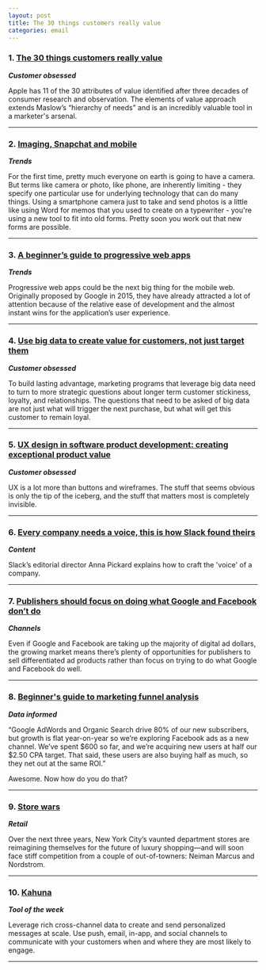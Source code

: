 ```yaml
---
layout: post
title: The 30 things customers really value
categories: email
---
```


### 1. [The 30 things customers really value][30things]
_<strong>Customer obsessed</strong>_

Apple has 11 of the 30 attributes of value identified after three decades of consumer research and observation. The elements of value approach extends Maslow’s “hierarchy of needs” and is an incredibly valuable tool in a marketer's arsenal.

[30things]:https://hbr.org/2016/09/the-elements-of-value

***

### 2. [Imaging, Snapchat and mobile][mobsnap]
_<strong>Trends</strong>_

For the first time, pretty much everyone on earth is going to have a camera. But terms like camera or photo, like phone, are inherently limiting - they specify one particular use for underlying technology that can do many things. Using a smartphone camera just to take and send photos is a little like using Word for memos that you used to create on a typewriter - you're using a new tool to fit into old forms. Pretty soon you work out that new forms are possible.

[mobsnap]:http://ben-evans.com/benedictevans/2016/8/15/imaging-snapchat-and-mobile

***

### 3. [A beginner’s guide to progressive web apps][progwebapp]
_<strong>Trends</strong>_

Progressive web apps could be the next big thing for the mobile web. Originally proposed by Google in 2015, they have already attracted a lot of attention because of the relative ease of development and the almost instant wins for the application’s user experience.

[progwebapp]:https://www.smashingmagazine.com/2016/08/a-beginners-guide-to-progressive-web-apps/

***

### 4. [Use big data to create value for customers, not just target them][bigcustdata]
_<strong>Customer obsessed</strong>_

To build lasting advantage, marketing programs that leverage big data need to turn to more strategic questions about longer term customer stickiness, loyalty, and relationships. The questions that need to be asked of big data are not just what will trigger the next purchase, but what will get this customer to remain loyal.

[bigcustdata]:https://hbr.org/2016/08/use-big-data-to-create-value-for-customers-not-just-target-them

***

### 5. [UX design in software product development: creating exceptional product value][uxdesign]
_<strong>Customer obsessed</strong>_

UX is a lot more than buttons and wireframes. The stuff that seems obvious is only the tip of the iceberg, and the stuff that matters most is completely invisible.

[uxdesign]:https://speckyboy.com/2016/08/15/ux-design-software-product-development/

***

### 6. [Every company needs a voice, this is how Slack found theirs][slackvoice]
_<strong>Content</strong>_

Slack’s editorial director Anna Pickard explains how to craft the 'voice' of a company.

[slackvoice]:https://www.thememo.com/2016/08/11/slack-every-company-needs-a-voice-this-is-how-slack-found-theirs/

***

### 7. [Publishers should focus on doing what Google and Facebook don’t do][publisherfbg]
_<strong>Channels</strong>_

Even if Google and Facebook are taking up the majority of digital ad dollars, the growing market means there’s plenty of opportunities for publishers to sell differentiated ad products rather than focus on trying to do what Google and Facebook do well.

[publisherfbg]:http://digiday.com/agencies/digiday-podcast-360is-bryan-wiener-publishers-focus-google-facebook-dont/

***

### 8. [Beginner's guide to marketing funnel analysis][marketingfunnel]
_<strong>Data informed</strong>_

“Google AdWords and Organic Search drive 80% of our new subscribers, but growth is flat year-on-year so we’re exploring Facebook ads as a new channel. We’ve spent $600 so far, and we’re acquiring new users at half our $2.50 CPA target. That said, these users are also buying half as much, so they net out at the same ROI.”

Awesome. Now how do you do that?

[marketingfunnel]:https://blog.ladder.io/marketing-analysis/

***

### 9. [Store wars][storewars]
_<strong>Retail</strong>_

Over the next three years, New York City’s vaunted department stores are reimagining themselves for the future of luxury shopping—and will soon face stiff competition from a couple of out-of-towners: Neiman Marcus and Nordstrom.

[storewars]:http://www.wsj.com/articles/store-wars-1470674201

***

### 10. [Kahuna][kahuna]
_<strong>Tool of the week</strong>_

Leverage rich cross-channel data to create and send personalized messages at scale. Use push, email, in-app, and social channels to communicate with your customers when and where they are most likely to engage.

[kahuna]:https://www.kahuna.com/

***

